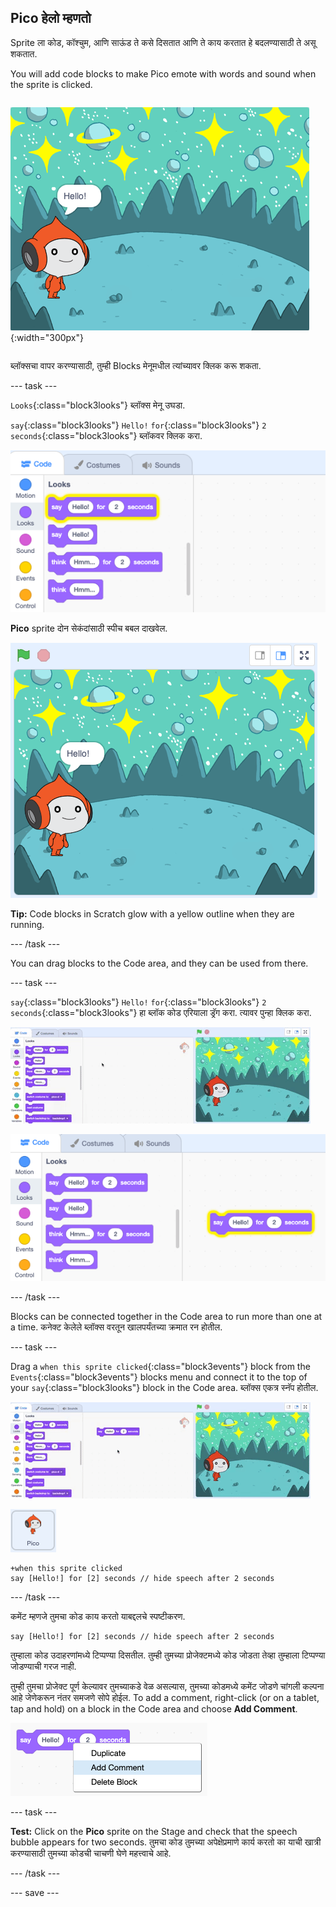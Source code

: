 ## Pico हेलो म्हणतो

<div style="display: flex; flex-wrap: wrap">
<div style="flex-basis: 200px; flex-grow: 1; margin-right: 15px;">
Sprite ला कोड, कॉश्चुम, आणि साऊंड ते कसे दिसतात आणि ते काय करतात हे बदलण्यासाठी ते असू शकतात. 
  
You will add code blocks to make Pico emote with words and sound when the sprite is clicked.
</div>
<div>

![The Pico sprite saying, "Hello!"](images/pico-step2.png){:width="300px"}

</div>
</div>

ब्लॉक्सचा वापर करण्यासाठी, तुम्ही Blocks मेनूमधील त्यांच्यावर क्लिक करू शकता.

--- task ---

`Looks`{:class="block3looks"} ब्लॉक्स मेनू उघडा.

`say`{:class="block3looks"} `Hello!` `for`{:class="block3looks"} `2` `seconds`{:class="block3looks"} ब्लॉकवर क्लिक करा.

![The 'say Hello! for 2 seconds' block glowing with a yellow outline.](images/pico-say-hello-blocks-menu.png)

**Pico** sprite दोन सेकंदांसाठी स्पीच बबल दाखवेल.

!["हॅलो सह Pico sprite!" स्पीच बबल मध्ये.](images/pico-say-hello-stage.png)

**Tip:** Code blocks in Scratch glow with a yellow outline when they are running.

--- /task ---

You can drag blocks to the Code area, and they can be used from there.

--- task ---

`say`{:class="block3looks"} `Hello!` `for`{:class="block3looks"} `2` `seconds`{:class="block3looks"} हा ब्लॉक कोड एरियाला ड्रॅग करा. त्यावर पुन्हा क्लिक करा.

![Dragging the 'say' block to the Code area and clicking on it to run it.](images/pico-drag-say.gif)

![The 'say' block has been dragged to the Code area. कोड पिवळ्या आऊटलाईनसह ग्लो होतो.](images/pico-drag-say.png)

--- /task ---

Blocks can be connected together in the Code area to run more than one at a time. कनेक्ट केलेले ब्लॉक्स वरतून खालपर्यंतच्या क्रमात रन होतील.

--- task ---

Drag a `when this sprite clicked`{:class="block3events"} block from the `Events`{:class="block3events"} blocks menu and connect it to the top of your `say`{:class="block3looks"} block in the Code area. ब्लॉक्स एकत्र स्नॅप होतील.

![ब्लॉक्सचे ऍनिमेशन एकत्रितपणे स्नॅप होत आहे. When Pico is clicked on, they say "Hello!" for two seconds.](images/pico-snap-together.gif)

![Pico sprite.](images/pico-sprite.png)

```blocks3
+when this sprite clicked
say [Hello!] for [2] seconds // hide speech after 2 seconds
```

--- /task ---

कमेंट म्हणजे तुमचा कोड काय करतो याबद्दलचे स्पष्टीकरण.

```blocks3
say [Hello!] for [2] seconds // hide speech after 2 seconds
```
तुम्हाला कोड उदाहरणांमध्ये टिप्पण्या दिसतील. तुम्ही तुमच्या प्रोजेक्टमध्ये कोड जोडता तेव्हा तुम्हाला टिप्पण्या जोडण्याची गरज नाही.

तुम्ही तुमचा प्रोजेक्ट पूर्ण केल्यावर तुमच्याकडे वेळ असल्यास, तुमच्या कोडमध्ये कमेंट जोडणे चांगली कल्पना आहे जेणेकरून नंतर समजणे सोपे होईल. To add a comment, right-click (or on a tablet, tap and hold) on a block in the Code area and choose **Add Comment**.

![तुम्ही ब्लॉकवर राईट-क्लिक केल्यावर दिसणारा पॉप-अप मेनू. 'Add Comment' निवडले आहे.](images/add-comment.png)

--- task ---

**Test:** Click on the **Pico** sprite on the Stage and check that the speech bubble appears for two seconds. तुमचा कोड तुमच्या अपेक्षेप्रमाणे कार्य करतो का याची खात्री करण्यासाठी तुमच्या कोडची चाचणी घेणे महत्त्वाचे आहे.

--- /task ---

--- save ---
